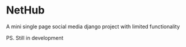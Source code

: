# NetHub
A mini single page social media django project with limited functionality


PS. Still in development
